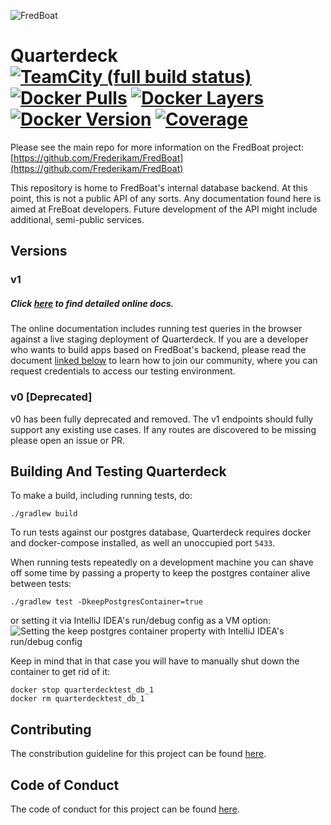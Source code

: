 ![FredBoat](https://fred.moe/YY1.png)

# Quarterdeck [![TeamCity (full build status)](https://img.shields.io/teamcity/https/ci.fredboat.com/e/Quarterdeck_Build.svg?style=flat-square)](https://ci.fredboat.com/viewType.html?buildTypeId=Quarterdeck_Build&guest=1) [![Docker Pulls](https://img.shields.io/docker/pulls/fredboat/quarterdeck.svg)](https://fredboat.com/docs/selfhosting) [![Docker Layers](https://images.microbadger.com/badges/image/fredboat/quarterdeck:dev-v1.svg)](https://microbadger.com/images/fredboat/quarterdeck:dev-v1 "Get your own image badge on microbadger.com") [![Docker Version](https://images.microbadger.com/badges/version/fredboat/quarterdeck:dev-v1.svg)](https://microbadger.com/images/fredboat/quarterdeck:dev-v1 "Get your own version badge on microbadger.com") [![Coverage](https://sonarcloud.io/api/project_badges/measure?project=com.fredboat.backend%3ABackend%3AQuarterdeck&metric=coverage)](https://sonarcloud.io/dashboard?id=com.fredboat.backend%3ABackend%3AQuarterdeck)

Please see the main repo for more information on the FredBoat project: [https://github.com/Frederikam/FredBoat](https://github.com/Frederikam/FredBoat)

This repository is home to FredBoat's internal database backend. At this point, this is not a public API of any sorts.
Any documentation found here is aimed at FreBoat developers. Future development of the API might include additional, semi-public services.


## Versions

### v1

##### Click [here](https://koakuma.fredboat.com/qd/swagger-ui.html) to find detailed online docs.  
The online documentation includes running test queries in the browser against a live staging deployment of Quarterdeck. 
If you are a developer who wants to build apps based on FredBoat's backend, please read the document 
[linked below](#contributing) to learn how to join our community, where you can request credentials to access
our testing environment.

### v0 [Deprecated]

v0 has been fully deprecated and removed. The v1 endpoints should fully support any existing use cases. 
If any routes are discovered to be missing please open an issue or PR. 

## Building And Testing Quarterdeck

To make a build, including running tests, do:
```
./gradlew build
```

To run tests against our postgres database, Quarterdeck requires docker and docker-compose installed, as well an 
unoccupied port `5433`.

When running tests repeatedly on a development machine you can shave off some time by passing a property 
to keep the postgres container alive between tests:

```
./gradlew test -DkeepPostgresContainer=true
```

or setting it via IntelliJ IDEA's run/debug config as a VM option:
![Setting the keep postgres container property with IntelliJ IDEA's run/debug config](https://fred.moe/rBL.png)

Keep in mind that in that case you will have to manually shut down the container to get rid of it:

```
docker stop quarterdecktest_db_1
docker rm quarterdecktest_db_1
```


## Contributing
The constribution guideline for this project can be found [here](CONTRIBUTING.md).


## Code of Conduct
The code of conduct for this project can be found [here](https://github.com/Frederikam/FredBoat/blob/dev/CODE_OF_CONDUCT.md).
